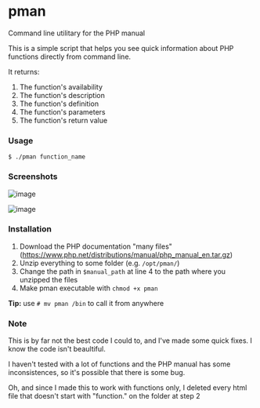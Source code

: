# pman
Command line utilitary for the PHP manual

This is a simple script that helps you see quick information about PHP functions directly from command line.

It returns: 
1. The function's availability
2. The function's description
3. The function's definition
4. The function's parameters
5. The function's return value

### Usage

`$ ./pman function_name`

### Screenshots

![image](https://user-images.githubusercontent.com/3837916/126942931-3d9849d8-ff6a-4d12-8453-30c626bad2d3.png)

![image](https://user-images.githubusercontent.com/3837916/126942900-3a846ca2-4524-4861-8265-5a277b4bf203.png)




### Installation

1. Download the PHP documentation "many files" (https://www.php.net/distributions/manual/php_manual_en.tar.gz)
2. Unzip everything to some folder (e.g. `/opt/pman/`)
3. Change the path in `$manual_path` at line 4 to the path where you unzipped the files
4. Make pman executable with `chmod +x pman`

**Tip:** use `# mv pman /bin` to call it from anywhere

### Note
This is by far not the best code I could to, and I've made some quick fixes. I know the code isn't beaultiful.

I haven't tested with a lot of functions and the PHP manual has some inconsistences, so it's possible that there is some bug.

Oh, and since I made this to work with functions only, I deleted every html file that doesn't start with "function." on the folder at step 2

